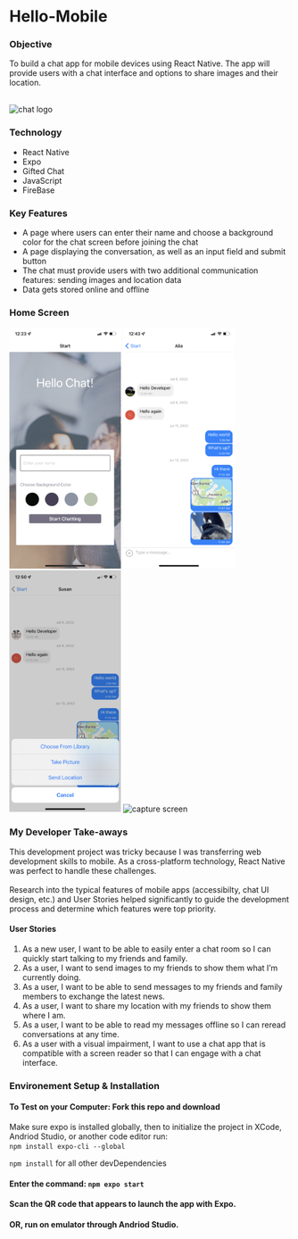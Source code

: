 # Hello-Mobile
### Objective
To build a chat app for mobile devices using React Native. The app will provide users with a chat interface and options to share images and their location.

<br />
<img src='https://www.pngmart.com/files/16/Speech-Chat-Icon-PNG-Photos.png' alt='chat logo' width='300' />

### Technology 
<ul>
<li>React Native</li>
<li>Expo</li>
<li>Gifted Chat</li>
<li>JavaScript</li>
<li>FireBase</li>
</ul>

### Key Features 
<ul>
 <li>A page where users can enter their name and choose a background color for the chat screen before joining the chat</li>
 <li>A page displaying the conversation, as well as an input field and submit button</li>
 <li>The chat must provide users with two additional communication features: sending images and location data</li>
 <li>Data gets stored online and offline</li>
</ul>

### Home Screen 
<div>
 <img src='https://github.com/lekolawole/Hello-mobile/blob/main/hello-mobile/assets/home.PNG?raw=true' width='200' alt='home' />
 <img src='https://github.com/lekolawole/Hello-mobile/blob/main/hello-mobile/assets/chat-screen.PNG?raw=true' width='200' alt='chat screen' />
 <img src='https://github.com/lekolawole/Hello-mobile/blob/main/hello-mobile/assets/action-sheet.PNG?raw=true' width='200' alt='action sheet' />
 <img src='https://github.com/lekolawole/Hello-mobile/blob/main/hello-mobile/assets/capture.gif?raw=true' width='200' alt='capture screen' />
</div>

### My Developer Take-aways
This development project was tricky because I was transferring web development skills to mobile. As a cross-platform technology, React Native was perfect to handle these challenges. 
<br /> 
<br />
Research into the typical features of mobile apps (accessibilty, chat UI design, etc.) and User Stories helped significantly to guide the development process and determine which features were top priority. 

#### User Stories 
<ol>
<li>As a new user, I want to be able to easily enter a chat room so I can quickly start talking to my friends and family.</li>
<li>As a user, I want to send images to my friends to show them what I’m currently doing.</li>
<li>As a user, I want to be able to send messages to my friends and family members to exchange the latest news.</li>
<li>As a user, I want to share my location with my friends to show them where I am.</li>
<li>As a user, I want to be able to read my messages offline so I can reread conversations at any time.</li>
<li>As a user with a visual impairment, I want to use a chat app that is compatible with a screen reader so that I can engage with a chat interface.</li>
</ol>

### Environement Setup & Installation
#### To Test on your Computer: Fork this repo and download 
Make sure expo is installed globally, then to initialize the project in XCode, Andriod Studio, or another code editor run:
<br />
```npm install expo-cli --global```
<br />

```npm install``` for all other devDependencies

#### Enter the command: ```npm expo start```
#### Scan the QR code that appears to launch the app with Expo.
#### OR, run on emulator through Andriod Studio.

